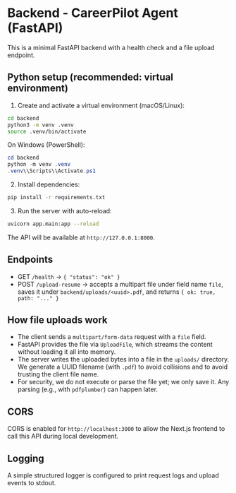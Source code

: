 # Backend - CareerPilot Agent (FastAPI)

This is a minimal FastAPI backend with a health check and a file upload endpoint.

## Python setup (recommended: virtual environment)

1. Create and activate a virtual environment (macOS/Linux):
```bash
cd backend
python3 -m venv .venv
source .venv/bin/activate
```

On Windows (PowerShell):
```powershell
cd backend
python -m venv .venv
.venv\\Scripts\\Activate.ps1
```

2. Install dependencies:
```bash
pip install -r requirements.txt
```

3. Run the server with auto-reload:
```bash
uvicorn app.main:app --reload
```

The API will be available at `http://127.0.0.1:8000`.

## Endpoints

- GET `/health` → `{ "status": "ok" }`
- POST `/upload-resume` → accepts a multipart file under field name `file`, saves it under `backend/uploads/<uuid>.pdf`, and returns `{ ok: true, path: "..." }`

## How file uploads work

- The client sends a `multipart/form-data` request with a `file` field.
- FastAPI provides the file via `UploadFile`, which streams the content without loading it all into memory.
- The server writes the uploaded bytes into a file in the `uploads/` directory. We generate a UUID filename (with `.pdf`) to avoid collisions and to avoid trusting the client file name.
- For security, we do not execute or parse the file yet; we only save it. Any parsing (e.g., with `pdfplumber`) can happen later.

## CORS

CORS is enabled for `http://localhost:3000` to allow the Next.js frontend to call this API during local development.

## Logging

A simple structured logger is configured to print request logs and upload events to stdout.



